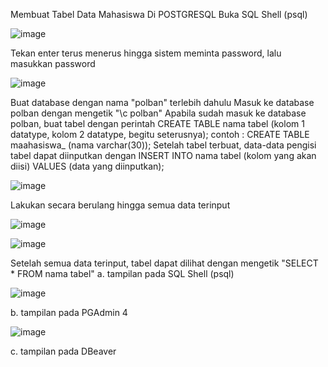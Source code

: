 Membuat Tabel Data Mahasiswa Di POSTGRESQL
Buka SQL Shell (psql)

![image](https://github.com/Rezza-Mediani/pertemuan1-basis-data/assets/148309853/731b4080-02e7-44a2-ae32-4fb17f0e78cf)


Tekan enter terus menerus hingga sistem meminta password, lalu masukkan password

![image](https://github.com/Rezza-Mediani/pertemuan1-basis-data/assets/148309853/69dd26ee-cb73-443b-ac6a-2276c39b494d)


Buat database dengan nama "polban" terlebih dahulu 
Masuk ke database polban dengan mengetik "\c polban"
Apabila sudah masuk ke database polban, buat tabel dengan perintah CREATE TABLE  nama tabel (kolom 1 datatype, kolom 2 datatype, begitu seterusnya);
contoh : CREATE TABLE maahasiswa_ (nama varchar(30));
Setelah tabel terbuat, data-data pengisi tabel dapat diinputkan dengan INSERT INTO nama tabel (kolom yang akan diisi) VALUES (data yang diinputkan);

![image](https://github.com/Rezza-Mediani/pertemuan1-basis-data/assets/148309853/b5cd5084-9276-4e9e-8284-738016c4fb54)


Lakukan secara berulang hingga semua data terinput


![image](https://github.com/Rezza-Mediani/pertemuan1-basis-data/assets/148309853/9bcdcc0e-3c75-4949-82f5-5020f6713bc4)

![image](https://github.com/Rezza-Mediani/pertemuan1-basis-data/assets/148309853/e2d60c5c-01ac-4cea-a290-537087494f9a)


Setelah semua data terinput, tabel dapat dilihat dengan mengetik "SELECT * FROM nama tabel"
a. tampilan pada SQL Shell (psql)


![image](https://github.com/Rezza-Mediani/pertemuan1-basis-data/assets/148309853/f51093c7-bf5c-43b6-b369-b54346593e22)


b. tampilan pada PGAdmin 4


![image](https://github.com/Rezza-Mediani/pertemuan1-basis-data/assets/148309853/c734cfcd-62ab-40ee-895d-8fbc9c1d61fe)


c. tampilan pada DBeaver
